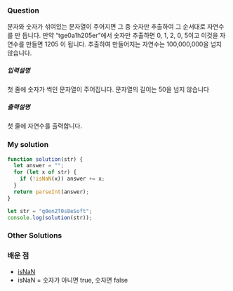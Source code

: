 ### Question

문자와 숫자가 섞여있는 문자열이 주어지면 그 중 숫자만 추출하여 그 순서대로 자연수를 만
듭니다.
만약 “tge0a1h205er”에서 숫자만 추출하면 0, 1, 2, 0, 5이고 이것을 자연수를 만들면 1205
이 됩니다.
추출하여 만들어지는 자연수는 100,000,000을 넘지 않습니다.

##### 입력설명

첫 줄에 숫자가 썩인 문자열이 주어집니다. 문자열의 길이는 50을 넘지 않습니다

##### 출력설명

첫 줄에 자연수를 출력합니다.

### My solution

```javascript
function solution(str) {
  let answer = "";
  for (let x of str) {
    if (!isNaN(x)) answer += x;
  }
  return parseInt(answer);
}

let str = "g0en2T0s8eSoft";
console.log(solution(str));
```

### Other Solutions

### 배운 점

- [isNaN](https://developer.mozilla.org/ko/docs/Web/JavaScript/Reference/Global_Objects/isNaN)
- isNaN = 숫자가 아니면 true, 숫자면 false
